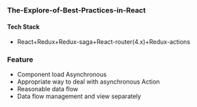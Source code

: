 ### The-Explore-of-Best-Practices-in-React
#### Tech Stack
* React+Redux+Redux-saga+React-router(4.x)+Redux-actions

### Feature
* Component load Asynchronous
* Appropriate way to deal with asynchronous Action
* Reasonable data flow
* Data flow management and view separately
